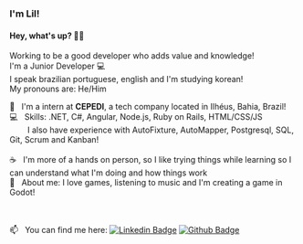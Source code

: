 <!--
Here are some ideas to get you started:

- 🔭 I’m currently working on ...
- 🌱 I’m currently learning ...
- 👯 I’m looking to collaborate on ...
- 🤔 I’m looking for help with ...
- 💬 Ask me about ...
- 📫 How to reach me: ...
- 😄 Pronouns: ...
- ⚡ Fun fact: ...
-->

### I'm Lil!

#### Hey, what's up? 👋🏻
Working to be a good developer who adds value and knowledge!
<br/> I'm a Junior Developer :computer:
<br/> I speak brazilian portuguese, english and I'm studying korean!
<br/> My pronouns are: He/Him

:blue_heart: &nbsp; I'm a intern at **CEPEDI**, a tech company located in Ilhéus, Bahia, Brazil!
<br/> :computer: &nbsp; Skills: .NET, C#, Angular, Node.js, Ruby on Rails, HTML/CSS/JS
<br/>&nbsp;&nbsp;&nbsp;&nbsp;&nbsp;&nbsp;&nbsp; I also have experience with AutoFixture, AutoMapper, Postgresql, SQL, Git, Scrum and Kanban!
<br/><br/> :coffee: &nbsp; I'm more of a hands on person, so I like trying things while learning so I can understand what I'm doing and how things work
<br/> 💬  &nbsp; About me: I love games, listening to music and I'm creating a game in Godot!
 
<br/><br/> 📫 &nbsp; You can find me here: [![Linkedin Badge](https://img.shields.io/badge/-lilgalo-blue?style=flat-square&logo=Linkedin&logoColor=white&link=https://www.linkedin.com/in/lilgalo/)](https://www.linkedin.com/in/lilgalo/) [![Github Badge](https://img.shields.io/badge/-lilsgalo-black?style=flat-square&logo=Github&logoColor=white&link=https://www.github.com/lilsgalo/)](https://www.github.com/lilsgalo/)
